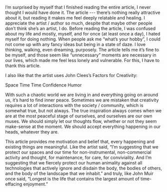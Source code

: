 I’m surprised by myself that I finished reading the entire article, I never thought I would have done it. The article --- there’s nothing really attractive about it, but reading it makes me feel deeply relatable and healing. I appreciate the artist / author so much, despite that maybe other people don’t think she’s an artist, I do. Before reading the article, I was confused about my life and mostly, myself, and for once (at least once a day), I hated myself for doing nothing. When people ask me “what’s your hobby”, I could not come up with any fancy ideas but being in a state of daze. I love thinking, walking, even dreaming, purposely. The article tells me it’s fine to be myself, and those seem like “unnecessary” moments are necessary in our lives, which made me feel less lonely and vulnerable. For this, I have to thank this article. 

I also like that the artist uses John Clees’s Factors for Creativity:

Space
Time
Time
Confidence
Humor

With such a chaotic world we are living in and everything going on around us, it’s hard to find inner peace. Sometimes we are mistaken that creativity requires a lot of interactions with the society / community, which is somewhat true, but not always. The true inspiration always comes when we are at the most peaceful stage of ourselves, and ourselves are our own muses. We should simply let our thoughts flow, whether or not they seem make-sense at the moment. We should accept everything happening in our heads, whatever they are.
 
This article provides me motivation and belief that, every happening and existing things are meaningful. Like the artist said, “I’m suggesting that we protect our spaces and our time for non-instrumental, non-commercial activity and thought, for maintenance, for care, for conviviality. And I’m suggesting that we fiercely protect our human animality against all technologies that actively ignore and disdain the body, the bodies of others, and the body of the landscape that we inhabit.” and truly, like John Muir once said, “Longest is the life that contains the largest amount of time-effacing enjoyment.”
